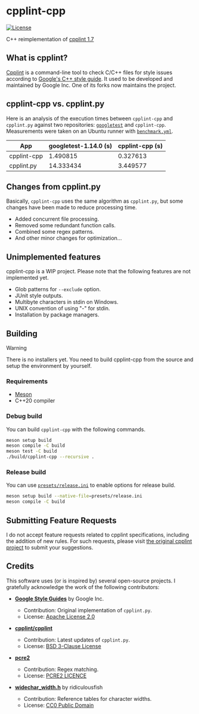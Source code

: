 # cpplint-cpp

[![License](https://img.shields.io/badge/License-BSD_3--Clause-green.svg)](https://opensource.org/licenses/BSD-3-Clause)

C++ reimplementation of [cpplint 1.7](https://github.com/cpplint/cpplint/commit/ab7335bcc734f6d21226631060888bfb77bbc9d7)

## What is cpplint?

[Cpplint](https://github.com/cpplint/cpplint) is a command-line tool to check C/C++ files for style issues according to [Google's C++ style guide](http://google.github.io/styleguide/cppguide.html).
It used to be developed and maintained by Google Inc. One of its forks now maintains the project.

## cpplint-cpp vs. cpplint.py

Here is an analysis of the execution times between `cpplint-cpp` and `cpplint.py` against two repositories:
[`googletest`](https://github.com/google/googletest) and `cpplint-cpp`.
Measurements were taken on an Ubuntu runner with [`benchmark.yml`](.github/workflows/benchmark.yml).

| App         | googletest-1.14.0 (s) | cpplint-cpp (s) |
| ----------- | --------------------- | --------------- |
| cpplint-cpp | 1.490815              | 0.327613        |
| cpplint.py  | 14.333434             | 3.449577        |

## Changes from cpplint.py

Basically, `cpplint-cpp` uses the same algorithm as `cpplint.py`, but some changes have been made to reduce processing time.

- Added concurrent file processing.
- Removed some redundant function calls.
- Combined some regex patterns.
- And other minor changes for optimization...

## Unimplemented features

cpplint-cpp is a WIP project. Please note that the following features are not implemented yet.

- Glob patterns for `--exclude` option.
- JUnit style outputs.
- Multibyte characters in stdin on Windows.
- UNIX convention of using "-" for stdin.
- Installation by package managers.

## Building

> [!Warning]
> There is no installers yet. You need to build cpplint-cpp from the source and setup the environment by yourself.

### Requirements

- [Meson](https://github.com/mesonbuild/meson)
- C++20 compiler

### Debug build

You can build `cpplint-cpp` with the following commands.

```sh
meson setup build
meson compile -C build
meson test -C build
./build/cpplint-cpp --recursive .
```

### Release build

You can use [`presets/release.ini`](./presets/release.ini) to enable options for release build.

```sh
meson setup build --native-file=presets/release.ini
meson compile -C build
```

## Submitting Feature Requests

I do not accept feature requests related to cpplint specifications, including the addition of new rules.
For such requests, please visit [the original cpplint project](https://github.com/cpplint/cpplint/issues) to submit your suggestions.

## Credits

This software uses (or is inspired by) several open-source projects. I gratefully acknowledge the work of the following contributors:

- **[Google Style Guides](https://github.com/google/styleguide)** by Google Inc.
  - Contribution: Original implementation of `cpplint.py`.
  - License: [Apache License 2.0](https://github.com/google/styleguide/blob/gh-pages/LICENSE)

- **[cpplint/cpplint](https://github.com/cpplint/cpplint)**
  - Contribution: Latest updates of `cpplint.py`.
  - License: [BSD 3-Clause License](https://github.com/cpplint/cpplint/blob/master/LICENSE)

- **[pcre2](https://github.com/PCRE2Project/pcre2)**
  - Contribution: Regex matching.
  - License: [PCRE2 LICENCE](https://github.com/PCRE2Project/pcre2/blob/master/LICENCE)

- **[widechar_width.h](https://github.com/ridiculousfish/widecharwidth/blob/master/widechar_width.h)** by ridiculousfish
  - Contribution: Reference tables for character widths.
  - License: [CC0 Public Domain](https://github.com/ridiculousfish/widecharwidth/blob/master/LICENSE)
